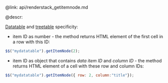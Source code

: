 @link: api/renderstack_getitemnode.md

@descr:

[Datatable](api/refs/ui.datatable.md) and [treetable](api/refs/ui.treetable.md)
specificity: 

- item ID as number - the method returns HTML element of the first cell in a row with this ID:

~~~js
$$("mydatatable").getItemNode(2);
~~~

- item ID as object that contains *data item ID* and *column ID* - the method returns
HTML element of a cell with these row and column IDs:

~~~js
$$("mydatatable").getItemNode({ row: 2, column:"title"});
~~~